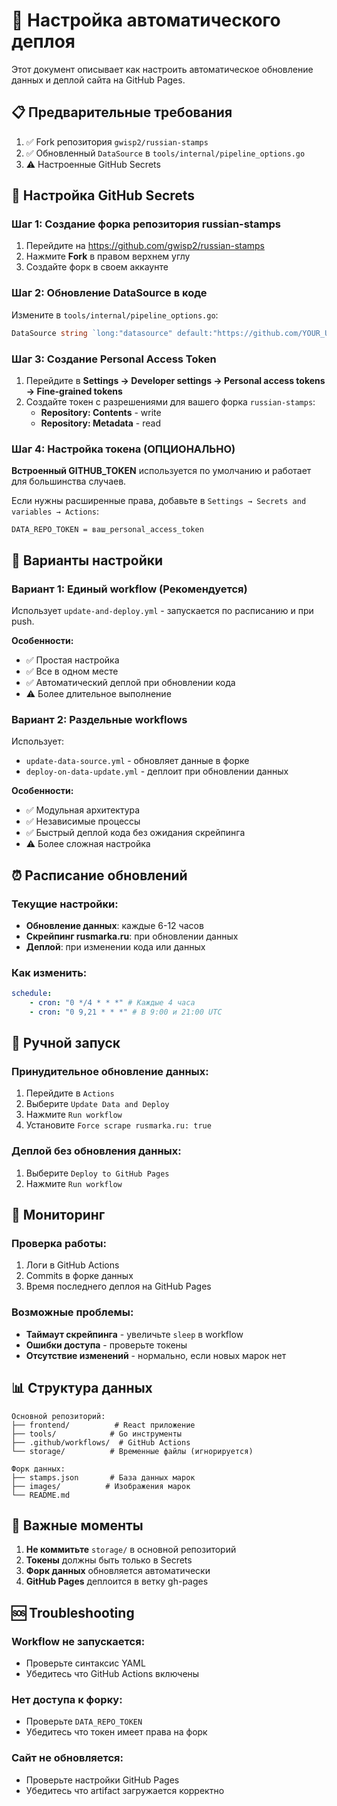 # 🚀 Настройка автоматического деплоя

Этот документ описывает как настроить автоматическое обновление данных и деплой сайта на GitHub Pages.

## 📋 Предварительные требования

1. ✅ Fork репозитория `gwisp2/russian-stamps`
2. ✅ Обновленный `DataSource` в `tools/internal/pipeline_options.go`
3. ⚠️ Настроенные GitHub Secrets

## 🔑 Настройка GitHub Secrets

### **Шаг 1: Создание форка репозитория russian-stamps**

1. Перейдите на https://github.com/gwisp2/russian-stamps
2. Нажмите **Fork** в правом верхнем углу
3. Создайте форк в своем аккаунте

### **Шаг 2: Обновление DataSource в коде**

Измените в `tools/internal/pipeline_options.go`:

```go
DataSource string `long:"datasource" default:"https://github.com/YOUR_USERNAME/russian-stamps.git"`
```

### **Шаг 3: Создание Personal Access Token**

1. Перейдите в **Settings → Developer settings → Personal access tokens → Fine-grained tokens**
2. Создайте токен с разрешениями для вашего форка `russian-stamps`:
    - **Repository: Contents** - write
    - **Repository: Metadata** - read

### **Шаг 4: Настройка токена (ОПЦИОНАЛЬНО)**

**Встроенный GITHUB_TOKEN** используется по умолчанию и работает для большинства случаев.

Если нужны расширенные права, добавьте в `Settings → Secrets and variables → Actions`:

```
DATA_REPO_TOKEN = ваш_personal_access_token
```

## 🔄 Варианты настройки

### **Вариант 1: Единый workflow (Рекомендуется)**

Использует `update-and-deploy.yml` - запускается по расписанию и при push.

**Особенности:**

-   ✅ Простая настройка
-   ✅ Все в одном месте
-   ✅ Автоматический деплой при обновлении кода
-   ⚠️ Более длительное выполнение

### **Вариант 2: Раздельные workflows**

Использует:

-   `update-data-source.yml` - обновляет данные в форке
-   `deploy-on-data-update.yml` - деплоит при обновлении данных

**Особенности:**

-   ✅ Модульная архитектура
-   ✅ Независимые процессы
-   ✅ Быстрый деплой кода без ожидания скрейпинга
-   ⚠️ Более сложная настройка

## ⏰ Расписание обновлений

### **Текущие настройки:**

-   **Обновление данных**: каждые 6-12 часов
-   **Скрейпинг rusmarka.ru**: при обновлении данных
-   **Деплой**: при изменении кода или данных

### **Как изменить:**

```yaml
schedule:
    - cron: "0 */4 * * *" # Каждые 4 часа
    - cron: "0 9,21 * * *" # В 9:00 и 21:00 UTC
```

## 🎯 Ручной запуск

### **Принудительное обновление данных:**

1. Перейдите в `Actions`
2. Выберите `Update Data and Deploy`
3. Нажмите `Run workflow`
4. Установите `Force scrape rusmarka.ru: true`

### **Деплой без обновления данных:**

1. Выберите `Deploy to GitHub Pages`
2. Нажмите `Run workflow`

## 🔧 Мониторинг

### **Проверка работы:**

1. Логи в GitHub Actions
2. Commits в форке данных
3. Время последнего деплоя на GitHub Pages

### **Возможные проблемы:**

-   **Таймаут скрейпинга** - увеличьте `sleep` в workflow
-   **Ошибки доступа** - проверьте токены
-   **Отсутствие изменений** - нормально, если новых марок нет

## 📊 Структура данных

```
Основной репозиторий:
├── frontend/          # React приложение
├── tools/            # Go инструменты
├── .github/workflows/  # GitHub Actions
└── storage/          # Временные файлы (игнорируется)

Форк данных:
├── stamps.json       # База данных марок
├── images/          # Изображения марок
└── README.md
```

## 🚨 Важные моменты

1. **Не коммитьте** `storage/` в основной репозиторий
2. **Токены** должны быть только в Secrets
3. **Форк данных** обновляется автоматически
4. **GitHub Pages** деплоится в ветку gh-pages

## 🆘 Troubleshooting

### Workflow не запускается:

-   Проверьте синтаксис YAML
-   Убедитесь что GitHub Actions включены

### Нет доступа к форку:

-   Проверьте `DATA_REPO_TOKEN`
-   Убедитесь что токен имеет права на форк

### Сайт не обновляется:

-   Проверьте настройки GitHub Pages
-   Убедитесь что artifact загружается корректно
